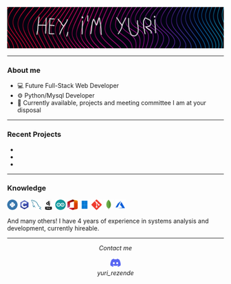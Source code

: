 <img src="https://github.com/YuriHenriqueRezende/Projects/blob/main/other/logo.jpg" alt="header">

  ---

### About me

- 💻 Future Full-Stack Web Developer
- ⚙ Python/Mysql Developer
- 💬 Currently available, projects and meeting committee I am at your disposal

 ---

### Recent Projects

-
-
-

---

### Knowledge
<p align="left">
  <img src="https://github.com/YuriHenriqueRezende/Projects/blob/main/other/python.svg" alt="python" width="24" height="24"/>
  <img src="https://github.com/YuriHenriqueRezende/Projects/blob/main/other/c.svg" alt="c" width="24" height="24"/>
  <img src="https://github.com/YuriHenriqueRezende/Projects/blob/main/other/mysql.svg" alt="mysql" width="24" height="24"/>
  <img src="https://github.com/YuriHenriqueRezende/Projects/blob/main/other/django.jpg" alt="django" width="24" height="24"/>
  <img src="https://github.com/YuriHenriqueRezende/Projects/blob/main/other/Arduino.svg" alt="Arduino" width="24" height="24"/>
  <img src="https://github.com/YuriHenriqueRezende/Projects/blob/main/other/Office Icon.svg" alt="Office Icon" width="24" height="24"/>
  <img src="https://github.com/YuriHenriqueRezende/Projects/blob/main/other/Windows 11.svg" alt="Windows 11" width="24" height="24"/>
  <img src="https://github.com/YuriHenriqueRezende/Projects/blob/main/other/Git-Icon-1788C.svg" alt="Git-Icon-1788C" width="24" height="24"/>
  <img src="https://github.com/YuriHenriqueRezende/Projects/blob/main/other/mongodb-icon.svg" alt="mongodb-icon" width="24" height="24"/>
  <img src="https://github.com/YuriHenriqueRezende/Projects/blob/main/other/icons8-azure.svg" alt="icons8-azure" width="24" height="24"/>
</p>

And many others! I have 4 years of experience in systems analysis and development, currently hireable.

---

<p align="center">
  <i>Contact me</i>
</p>

<p align="center">
  <img width="24" src="https://github.com/YuriHenriqueRezende/Projects/blob/main/other/discord.svg" alt="discord">
  <br>  
    <i>yuri_rezende</i>
